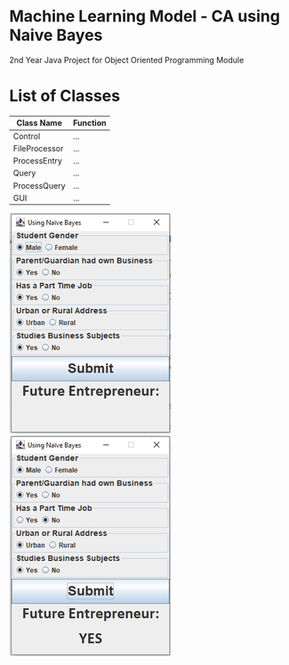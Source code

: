 # Machine Learning Model - CA using Naive Bayes
2nd Year Java Project for Object Oriented Programming Module

# List of Classes
Class Name |  Function
--- | --- 
Control | ...
FileProcessor | ...
ProcessEntry | ...
Query | ...
ProcessQuery | ...
GUI | ...


![alt text](https://github.com/SeanHampson/MLM-CA/blob/main/images/default-gui.png "Default GUI")
![alt text](https://github.com/SeanHampson/MLM-CA/blob/main/images/selection-gui.png "Selection GUI")
